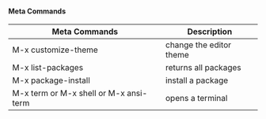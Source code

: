 #### Meta Commands  

Meta Commands            | Description
------------------------ | -------------
M-x customize-theme      | change the editor theme
M-x list-packages        | returns all packages 
M-x package-install      | install a package 
M-x term or M-x shell or M-x ansi-term   | opens a terminal

